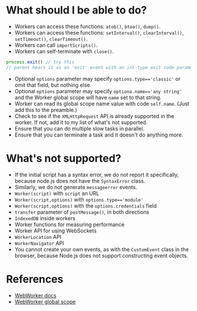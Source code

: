 
# What should I be able to do?

 * Workers can access these functions: `atob()`, `btoa()`, `dump()`.
 * Workers can access these functions: `setInterval()`, `clearInterval()`,
   `setTimeout()`, `clearTimeout()`.
 * Workers can call `importScripts()`.
 * Workers can self-terminate with `close()`.

```js
process.exit() // try this
// parent hears it as an 'exit' event with an int-type exit code parameters
```

 * Optional `options` parameter may specify `options.type=='classic'` or omit
   that field, but nothing else.
 * Optional `options` parameter may specify `optiona.name=='any string'` and the
   Worker global scope will have `name` set to that string.
 * Worker can read its global scope name value with code `self.name`.  (Just
   add this to the preamble.)
 * Check to see if the `XMLHttpRequest` API is already supported in the worker.
   If not, add it to my list of what's not supported.
 * Ensure that you can do multiple slow tasks in parallel.
 * Ensure that you can terminate a task and it doesn't do anything more.

# What's not supported?

 * If the initial script has a syntax error, we do not report it specifically,
   because node.js does not have the `SyntaxError` class.
 * Similarly, we do not generate `messageerror` events.
 * `Worker(script)` with `script` an URL
 * `Worker(script,options)` with `options.type=='module'`
 * `Worker(script,options)` with the `options.credentials` field
 * `transfer` parameter of `postMessage()`, in both directions
 * `IndexedDB` inside workers
 * Worker functions for measuring performance
 * Worker API for using WebSockets
 * `WorkerLocation` API
 * `WorkerNavigator` API
 * You cannot create your own events, as with the `CustomEvent` class in the
   browser, because Node.js does not support constructing event objects.

# References

 * [WebWorker docs](https://developer.mozilla.org/en-US/docs/Web/API/Worker/Worker)
 * [WebWorker global scope](https://developer.mozilla.org/en-US/docs/Web/API/Web_Workers_API/Functions_and_classes_available_to_workers)
